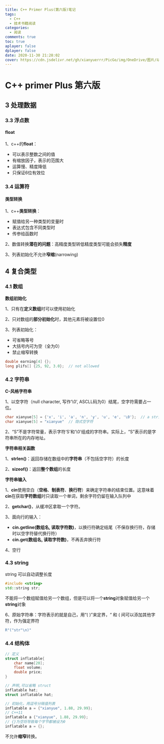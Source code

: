 ```yaml
---
title: C++ Primer Plus(第六版)笔记
tags:
  - C++
  - 技术书籍阅读
categories:
  - 阅读
comments: true
toc: true
aplayer: false
dplayer: false
date: 2020-11-30 21:28:02
cover: https://cdn.jsdelivr.net/gh/xianyuerrr/PicGo/img/OneDrive/图片/动漫/IMG_20201114_162223_264.jpg
---
```


# C++ primer Plus 第六版

## 3 处理数据

### 3.3 浮点数



#### float

1、c++的**float**：

- 可以表示整数之间的值
- 有缩放因子，表示的范围大
- 运算慢、精度降低
- 只保证6位有效位

### 3.4 运算符

#### 类型转换

1、c++**类型转换**：

- 赋值给另一种类型的变量时
- 表达式包含不同类型时
- 传参给函数时

2、数值转换**潜在的问题**：高精度类型转低精度类型可能会损失**精度**

3、列表初始化不允许**窄缩**(narrowing)

## 4 复合类型

### 4.1 数组

**数组初始化**

1、只有在**定义数组**时可以使用初始化

2、只对数组的**部分初始化**时，其他元素将被设置位0

3、列表初始化：

- 可省略等号
- 大括号内可为空（全为0）
- 禁止缩窄转换

```c++
double earning[4] {};
long plifs[] {25, 92, 3.0};  // not allowed
```

### 4.2 字符串

**C-风格字符串**

1、以空字符（null character, 写作‘\0’, ASCLL码为0）结尾，空字符需要占一位。

```c++
char xianyue[5] = {'x', 'i', 'a', 'n', 'y', 'u', 'e', '\0'};  // a string!
char xianyue[5] = "xianyue"  // 隐式空字符
```

2、“S”不是字符常量，表示字符‘S’和‘\0’组成的字符串。实际上，“S”表示的是字符串所在的内存地址。

**字符串相关函数**

1、**strlen()**：返回存储在数组中的**字符串**（不包括空字符）的长度

2、**sizeof()**：返回**整个数组**的长度

**字符串输入**

1、**cin**使用空白（**空格**、**制表符**、**换行符**）来确定字符串的结束位置。这意味着**cin**在获取**字符数组**时只读取一个单词，剩余字符仍留在输入队列中

2、**getchar()**，从缓冲区拿取一个字符。

3、面向行的输入：

- **cin.getline(数组名, 读取字符数)**，以换行符确定结尾（不保存换行符，存储时以空字符替代换行符）
- **cin.get(数组名, 读取字符数)**，不再丢弃换行符

4、空行

### 4.3 string

string 可以自动调整长度

```c++
#include <string>
std::string str;
```

不能将一个数组赋值给另一个数组，但是可以将一个**string**对象赋值给另一个**string**对象

6、原始字符串：字符表示的就是自己，用“(  )”来定界，“ 和 ( 间可以添加其他字符，作为强定界符

```c++
R"("str"\n)"
```

### 4.4 结构体

```c++
// 定义
struct inflatable{
    char name[20];
    float volume;
    double price;
}

// 声明,可以省略 struct
inflatable hat;
struct inflatable hat;

// 初始化，用逗号分隔值列表
inflatable a = {"xianyue", 1.88, 29.99};
// C++11
inflatable a {"xianyue", 1.88, 29.99};
// {}为空将导致每个字节都被设为0
inflatable a = {};
```

不允许**缩窄**转换。

